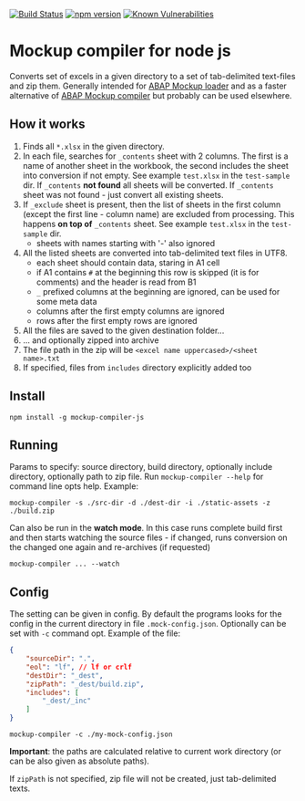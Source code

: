 [![Build Status](https://travis-ci.com/sbcgua/mockup-compiler-js.svg?branch=master)](https://travis-ci.com/sbcgua/mockup-compiler-js)
[![npm version](https://badge.fury.io/js/mockup-compiler-js.svg)](https://badge.fury.io/js/mockup-compiler-js)
[![Known Vulnerabilities](https://snyk.io/test/github/sbcgua/mockup-compiler-js/badge.svg?targetFile=package.json)](https://snyk.io/test/github/sbcgua/mockup-compiler-js?targetFile=package.json)

# Mockup compiler for node js

Converts set of excels in a given directory to a set of tab-delimited text-files and zip them. Generally intended for [ABAP Mockup loader](https://github.com/sbcgua/mockup_loader) and as a faster alternative of [ABAP Mockup compiler](https://github.com/sbcgua/mockup_compiler) but probably can be used elsewhere. 

## How it works

1. Finds all `*.xlsx` in the given directory.
2. In each file, searches for `_contents` sheet with 2 columns. The first is a name of another sheet in the workbook, the second includes the sheet into conversion if not empty. See example `test.xlsx` in the `test-sample` dir. If `_contents` **not found** all sheets will be converted. If `_contents` sheet was not found - just convert all existing sheets.
3. If `_exclude` sheet is present, then the list of sheets in the first column (except the first line - column name) are excluded from processing. This happens **on top of** `_contents` sheet. See example `test.xlsx` in the `test-sample` dir.
   - sheets with names starting with '-' also ignored
4. All the listed sheets are converted into tab-delimited text files in UTF8.
    - each sheet should contain data, staring in A1 cell
    - if A1 contains `#` at the beginning this row is skipped (it is for comments) and the header is read from B1
    - `_` prefixed columns at the beginning are ignored, can be used for some meta data
    - columns after the first empty columns are ignored
    - rows after the first empty rows are ignored
5. All the files are saved to the given destination folder...
6. ... and optionally zipped into archive
7. The file path in the zip will be `<excel name uppercased>/<sheet name>.txt`
8. If specified, files from `includes` directory explicitly added too

## Install

```
npm install -g mockup-compiler-js
```

## Running

Params to specify: source directory, build directory, optionally include directory, optionally path to zip file. Run `mockup-compiler --help` for command line opts help. Example:

```
mockup-compiler -s ./src-dir -d ./dest-dir -i ./static-assets -z ./build.zip
```

Can also be run in the **watch mode**. In this case runs complete build first and then starts watching the source files - if changed, runs conversion on the changed one again and re-archives (if requested)

```
mockup-compiler ... --watch
```

## Config

The setting can be given in config. By default the programs looks for the config in the current directory in file `.mock-config.json`. Optionally can be set with `-c` command opt. Example of the file:

```json
{
    "sourceDir": ".",
    "eol": "lf", // lf or crlf
    "destDir": "_dest",
    "zipPath": "_dest/build.zip",
    "includes": [
        "_dest/_inc"
    ]
}
```
```
mockup-compiler -c ./my-mock-config.json
```
**Important**: the paths are calculated relative to current work directory (or can be also given as absolute paths).

If `zipPath` is not specified, zip file will not be created, just tab-delimited texts.
